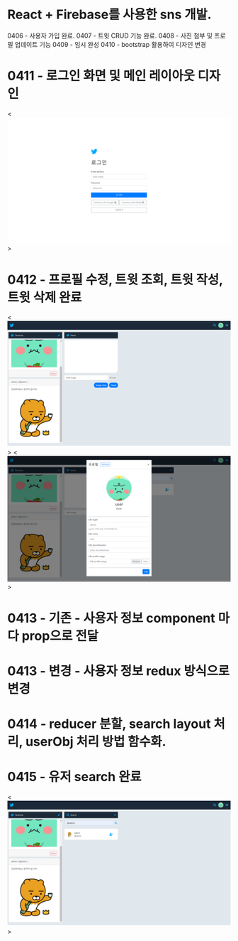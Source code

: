# React + Firebase를 사용한 sns 개발.
0406 - 사용자 가입 완료.
0407 - 트윗 CRUD 기능 완료.
0408 - 사진 첨부 및 프로필 업데이트 기능
0409 - 임시 완성
0410 - bootstrap 활용하여 디자인 변경
# 0411 - 로그인 화면 및 메인 레이아웃 디자인
<![login](./readmeImg/login.png)>
# 0412 - 프로필 수정, 트윗 조회, 트윗 작성, 트윗 삭제 완료
<![tweet](./readmeImg/tweet.png)>
<![profile](./readmeImg/profile.png)>
# 0413 - 기존 - 사용자 정보 component 마다 prop으로 전달
# 0413 - 변경 - 사용자 정보 redux 방식으로 변경
# 0414 - reducer 분할, search layout 처리, userObj 처리 방법 함수화.
# 0415 - 유저 search 완료
<![search](./readmeImg/search.png)>